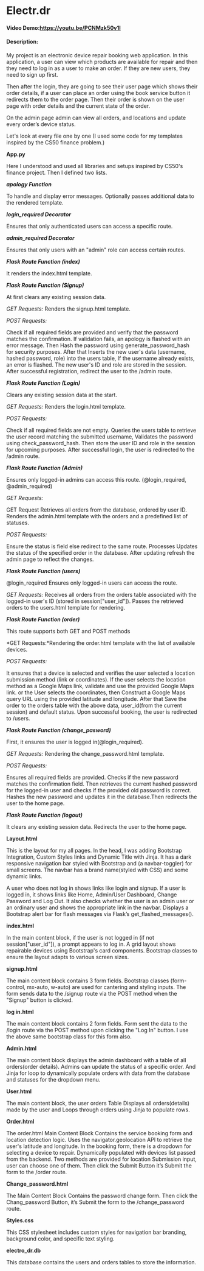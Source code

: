 
# Electr.dr

#### Video Demo:https://youtu.be/PCNMzk50v1I
#### Description:
My project is an electronic device repair booking web application. In this application, a user can view which products are available for repair and then they need to log in as a user to make an order. If they are new users, they need to sign up first.

Then after the login, they are going to see their user page which shows their order details, if a user can place an order using the book service button it redirects them to the order page. Then their order is shown on the user page with order details and the current state of the order.

On the admin page admin can view all orders, and locations and update every order’s device status.

Let's look at every file one by one
(I used some code for my templates inspired by the CS50 finance problem.)

**App.py**

Here I understood and used all libraries and setups inspired by CS50's finance project.
Then I defined two lists.

***apology Function***

To handle and display error messages. Optionally passes additional data to the rendered template.

***login_required Decorator***

Ensures that only authenticated users can access a specific route.

***admin_required Decorator***

Ensures that only users with an "admin" role can access certain routes.

***Flask Route Function (index)***

It renders the index.html template.



***Flask Route Function (Signup)***

At first clears any existing session data.

*GET Requests:* Renders the signup.html template.

*POST Requests:*

Check if all required fields are provided and verify that the password matches the confirmation. If validation fails, an apology is flashed with an error message. Then Hash the password using generate_password_hash for security purposes. After that Inserts the new user's data (username, hashed password, role) into the users table, If the username already exists, an error is flashed. The new user's ID and role are stored in the session. After successful registration, redirect the user to the /admin route.

***Flask Route Function (Login)***

Clears any existing session data at the start.

*GET Requests:* Renders the login.html template.

*POST Requests:*

Check if all required fields are not empty. Queries the users table to retrieve the user record matching the submitted username, Validates the password using check_password_hash. Then store the user ID and role in the session for upcoming purposes. After successful login, the user is redirected to the /admin route.

***Flask Route Function (Admin)***

Ensures only logged-in admins can access this route. (@login_required, @admin_required)

*GET Requests:*

GET Request Retrieves all orders from the database, ordered by user ID. Renders the admin.html template with the orders and a predefined list of statuses.

*POST Requests:*

Ensure the status is field else redirect to the same route. Processes Updates the status of the specified order in the database.  After updating refresh the admin page to reflect the changes.



***Flask Route Function (users)***

@login_required Ensures only logged-in users can access the route.

*GET Requests:*
Receives all orders from the orders table associated with the logged-in user's ID (stored in session["user_id"]). Passes the retrieved orders to the users.html template for rendering.



***Flask Route Function (order)***

This route supports both GET and POST methods

*GET Requests:*Rendering the order.html template with the list of available devices.


*POST Requests:*

It ensures that a device is selected and verifies the user selected a location submission method (link or coordinates). If the user selects the location method as a Google Maps link, validate and use the provided Google Maps link. or the User selects the coordinates, then Construct a Google Maps query URL using the provided latitude and longitude. After that Save the order to the orders table with the above data, user_id(from the current session) and default status. Upon successful booking, the user is redirected to /users.

***Flask Route Function (change_pasword)***

First, it ensures the user is logged in(@login_required).

*GET Requests:* Rendering the change_password.html template.


*POST Requests:*

Ensures all required fields are provided. Checks if the new password matches the confirmation field. Then retrieves the current hashed password for the logged-in user and checks if the provided old password is correct. Hashes the new password and updates it in the database.Then redirects the user to the home page.

***Flask Route Function (logout)***

It clears any existing session data. Redirects the user to the home page.



**Layout.html**

This is the layout for my all pages. In the head, I was adding Bootstrap Integration, Custom Styles links and Dynamic Title with Jinja. It has a dark responsive navigation bar styled with Bootstrap and (a navbar-toggler) for small screens. The navbar has a brand name(styled with CSS) and some dynamic links.

A user who does not log in shows links like login and signup. If a user is logged in, it shows links like Home, Admin/User Dashboard, Change Password and Log Out. It also checks whether the user is an admin user or an ordinary user and shows the appropriate link in the navbar. Displays a Bootstrap alert bar for flash messages via Flask’s get_flashed_messages().

**index.html**

In the main content block, if the user is not logged in (if not session["user_id"]), a prompt appears to log in. A grid layout shows repairable devices using Bootstrap's card components. Bootstrap classes to ensure the layout adapts to various screen sizes.

**signup.html**

The main content block contains 3 form fields. Bootstrap classes (form-control, mx-auto, w-auto) are used for cantering and styling inputs. The form sends data to the /signup route via the POST method when the "Signup" button is clicked.

**log in.html**

The main content block contains 2 form fields. Form sent the data to the /login route via the POST method upon clicking the "Log In" button. I use the above same bootstrap class for this form also.

**Admin.html**

The main content block displays the admin dashboard with a table of all orders(order details). Admins can update the status of a specific order. And Jinja for loop to dynamically populate orders with data from the database and statuses for the dropdown menu.

**User.html**

The main content block, the user orders Table Displays all orders(details) made by the user and  Loops through orders using Jinja to populate rows.

**Order.html**

The order.html Main Content Block Contains the service booking form and location detection logic. Uses the navigator.geolocation API to retrieve the user's latitude and longitude. In the booking form, there is a dropdown for selecting a device to repair. Dynamically populated with devices list passed from the backend. Two methods are provided for location  Submission input, user can choose one of them. Then click the Submit Button it’s Submit the form to the /order route.

**Change_password.html**

The Main Content Block Contains the password change form. Then click the Chang_password Button, it’s Submit the form to the /change_password route.

**Styles.css**

This  CSS stylesheet includes custom styles for navigation bar branding, background color, and specific text styling.

**electro_dr.db**

This database contains the users and orders tables to store the information.

